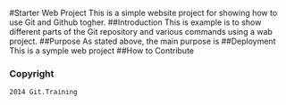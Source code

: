 #Starter Web Project
This is a simple website project for
showing how to use Git and Github togher.
##Introduction
This is example is to show different parts
of the Git repository and various commands
using a wab project.
##Purpose
As stated above, the main purpose is
##Deployment
This is a symple web project
##How to Contribute
### Copyright
	2014 Git.Training
